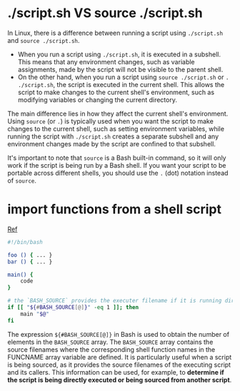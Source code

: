---
---

# ./script.sh VS source ./script.sh

In Linux, there is a difference between running a script using `./script.sh` and `source ./script.sh`.

- When you run a script using `./script.sh`, it is executed in a subshell. This means that any environment changes, such as variable assignments, made by the script will not be visible to the parent shell.
- On the other hand, when you run a script using `source ./script.sh` or `. ./script.sh`, the script is executed in the current shell. This allows the script to make changes to the current shell's environment, such as modifying variables or changing the current directory.

The main difference lies in how they affect the current shell's environment. Using `source` (or `.`) is typically used when you want the script to make changes to the current shell, such as setting environment variables, while running the script with `./script.sh` creates a separate subshell and any environment changes made by the script are confined to that subshell.

It's important to note that `source` is a Bash built-in command, so it will only work if the script is being run by a Bash shell. If you want your script to be portable across different shells, you should use the `.` (dot) notation instead of `source`.


# import functions from a shell script
[Ref](https://stackoverflow.com/questions/12815774/importing-functions-from-a-shell-script)

```bash
#!/bin/bash

foo () { ... }
bar () { ... }

main() {
    code
}

# the `BASH_SOURCE` provides the executer filename if it is running directly
if [[ "${#BASH_SOURCE[@]}" -eq 1 ]]; then
    main "$@"
fi
```
The expression `${#BASH_SOURCE[@]}` in Bash is used to obtain the number of elements in the `BASH_SOURCE` array. The `BASH_SOURCE` array contains the source filenames where the corresponding shell function names in the FUNCNAME array variable are defined. It is particularly useful when a script is being sourced, as it provides the source filenames of the executing script and its callers. This information can be used, for example, to **determine if the script is being directly executed or being sourced from another script**.